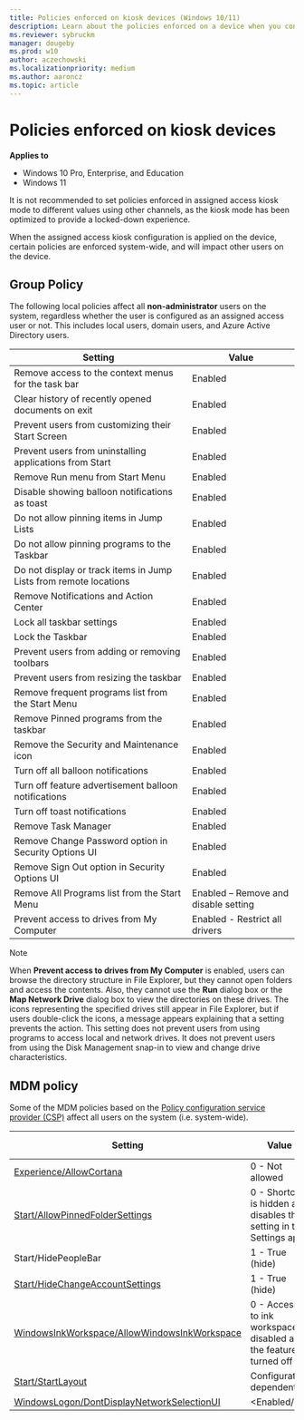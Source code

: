 ```yaml
---
title: Policies enforced on kiosk devices (Windows 10/11)
description: Learn about the policies enforced on a device when you configure it as a kiosk.
ms.reviewer: sybruckm
manager: dougeby
ms.prod: w10
author: aczechowski
ms.localizationpriority: medium
ms.author: aaroncz
ms.topic: article
---
```


# Policies enforced on kiosk devices


**Applies to**

- Windows 10 Pro, Enterprise, and Education
- Windows 11



It is not recommended to set policies enforced in assigned access kiosk mode to different values using other channels, as the kiosk mode has been optimized to provide a locked-down experience.

When the assigned access kiosk configuration is applied on the device, certain policies are enforced system-wide, and will impact other users on the device.


## Group Policy

The following local policies affect all **non-administrator** users on the system, regardless whether the user is configured as an assigned access user or not.  This includes local users, domain users, and Azure Active Directory users.

| Setting |	Value |
| --- | --- |
Remove access to the context menus for the task bar	| Enabled
Clear history of recently opened documents on exit |	Enabled
Prevent users from customizing their Start Screen |	Enabled
Prevent users from uninstalling applications from Start |		Enabled
Remove Run menu from Start Menu	 |	Enabled
Disable showing balloon notifications as toast |		Enabled
Do not allow pinning items in Jump Lists |		Enabled
Do not allow pinning programs to the Taskbar |		Enabled
Do not display or track items in Jump Lists from remote locations |		Enabled
Remove Notifications and Action Center |		Enabled
Lock all taskbar settings |		Enabled
Lock the Taskbar	 |	Enabled
Prevent users from adding or removing toolbars |		Enabled
Prevent users from resizing the taskbar	 |	Enabled
Remove frequent programs list from the Start Menu |		Enabled
Remove Pinned programs from the taskbar	 |	Enabled
Remove the Security and Maintenance icon	 |	Enabled
Turn off all balloon notifications |		Enabled
Turn off feature advertisement balloon notifications	 |	Enabled
Turn off toast notifications |		Enabled
Remove Task Manager |		Enabled
Remove Change Password option in Security Options UI |		Enabled
Remove Sign Out option in Security Options UI	 |	Enabled
Remove All Programs list from the Start Menu	 |	Enabled – Remove and disable setting
Prevent access to drives from My Computer	 |	Enabled - Restrict all drivers

>[!NOTE]
>When **Prevent access to drives from My Computer** is enabled, users can browse the directory structure in File Explorer, but they cannot open folders and access the contents. Also, they cannot use the **Run** dialog box or the **Map Network Drive** dialog box to view the directories on these drives. The icons representing the specified drives still appear in File Explorer, but if users double-click the icons, a message appears explaining that a setting prevents the action. This setting does not prevent users from using programs to access local and network drives. It does not prevent users from using the Disk Management snap-in to view and change drive characteristics.



## MDM policy


Some of the MDM policies based on the [Policy configuration service provider (CSP)](/windows/client-management/mdm/policy-configuration-service-provider) affect all users on the system (i.e. system-wide).

Setting	| 	Value	| System-wide
 --- | --- | ---
[Experience/AllowCortana](/windows/client-management/mdm/policy-csp-experience#experience-allowcortana)		| 0 - Not allowed	| 	Yes
[Start/AllowPinnedFolderSettings](/windows/client-management/mdm/policy-csp-start#start-allowpinnedfoldersettings)	| 	0 - Shortcut is hidden and disables the setting in the Settings app	| 	Yes
Start/HidePeopleBar		| 1 - True (hide)	| 	No
[Start/HideChangeAccountSettings](/windows/client-management/mdm/policy-csp-start#start-hidechangeaccountsettings)		| 1 - True (hide) | Yes
[WindowsInkWorkspace/AllowWindowsInkWorkspace](/windows/client-management/mdm/policy-csp-windowsinkworkspace#windowsinkworkspace-allowwindowsinkworkspace)	| 	0 - Access to ink workspace is disabled and the feature is turned off	| 	Yes
[Start/StartLayout](/windows/client-management/mdm/policy-csp-start#start-startlayout)	| Configuration dependent	| 	No
[WindowsLogon/DontDisplayNetworkSelectionUI](/windows/client-management/mdm/policy-csp-windowslogon#windowslogon-dontdisplaynetworkselectionui)	| 	&lt;Enabled/&gt;	| 	Yes
